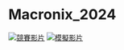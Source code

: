 # Macronix_2024
[![競賽影片](https://img.youtube.com/vi/QOL8G59Ion0/0.jpg)](https://www.youtube.com/watch?v=QOL8G59Ion0)
[![模擬影片](https://img.youtube.com/vi/DtHmWgVyCPI/0.jpg)](https://www.youtube.com/watch?v=DtHmWgVyCPI)
